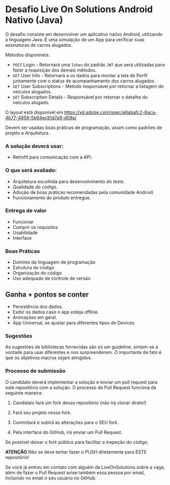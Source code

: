 # Desafio Live On Solutions Android Nativo (Java)

O desafio consiste em desenvolver um aplicativo nativo Android, utilizando a linguagem Java. É uma simulação de um App para verificar suas assinaturas de carros alugados.

Métodos disponíveis.

- `POST` Login - Retornará uma `Token` do padrão `JWT` que será utilizadas para fazer a requisição dos demais métodos.
- `GET` User Info - Retornará a os dados para montar a tela de Perfil juntamente com o status de acompanhamento dos carros alugados.
- `GET` User Subscriptions - Método responsável por retornar a listagem de veículos alugados.
- `GET` Subscription Details - Responsável por retornar o detalhe do veículos alugado.

O layout está disponível em https://xd.adobe.com/spec/a6abafc2-8aca-4b77-4859-5b64ec81d7a9-d09a/

Devem ser usadas boas práticas de programação, assim como padrões de projeto e Arquitetura.

### A solução deverá usar:
- Retrofit para comunicação com a API.

### O que será avaliado:
- Arquitetura escolhida para desenvolvimento do teste.
- Qualidade do código.
- Adoção de boas práticas recomendadas pela comunidade Android.
- Funcionamento do produto entregue.

### Entrega de valor
- Funcionar
- Cumprir os requisitos
- Usabilidade
- Interface

### Boas Práticas
- Domínio da linguagem de programação
- Estrutura do código
- Organização do código
- Uso adequado de controle de versão

## Ganha + pontos se conter
- Persistência dos dados.
- Exibir os dados caso o app esteja offline.
- Animações em geral.
- App Universal, se ajustar para diferentes tipos de Devices.

### Sugestões ###
As sugestões de bibliotecas fornecidas são só um guideline, sintam-se a vontade para usar diferentes e nos surpreenderem. 
O importante de fato é que os objetivos macros sejam atingidos.

### Processo de submissão ###
O candidato deverá implementar a solução e enviar um pull request para este repositório com a solução.
O processo de Pull Request funciona da seguinte maneira:
1. Candidato fará um fork desse repositório (não irá clonar direto!)

2. Fará seu projeto nesse fork.

3. Commitará e subirá as alterações para o SEU fork.

4. Pela interface do GitHub, irá enviar um Pull Request.

Se possível deixar o fork público para facilitar a inspeção do código.

**ATENÇÃO**
Não se deve tentar fazer o PUSH diretamente para ESTE repositório!

Se você já entrou em contato com alguém da LiveOnSolutions sobre a vaga, além de fazer o Pull Request avise também essa pessoa por email, incluindo no email o seu usuário no GitHub.
